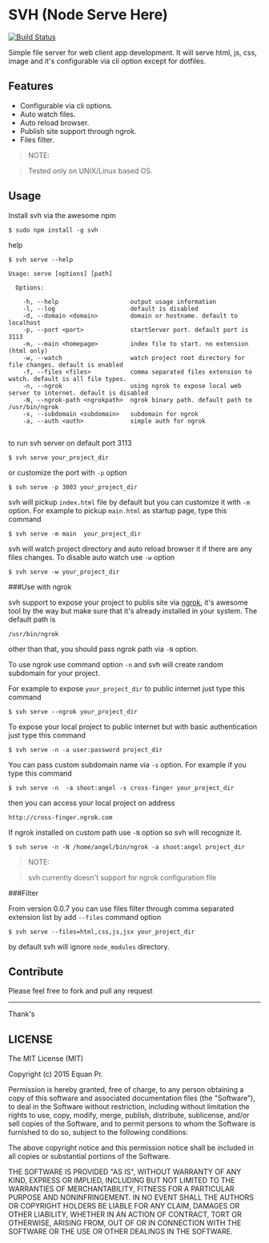 SVH (Node Serve Here)
=====================

[![Build Status](https://travis-ci.org/junwatu/svh.png?branch=master)](https://travis-ci.org/junwatu/svh)

Simple file server for web client app development.
It will serve html, js, css, image and it's configurable via cli option except for dotfiles.


Features
-------

- Configurable via cli options.
- Auto watch files.
- Auto reload browser.
- Publish site support through ngrok.
- Files filter.


> NOTE:

> Tested only on UNIX/Linux based OS.


Usage
-----

Install svh via the awesome npm

```
$ sudo npm install -g svh
```

help

```
$ svh serve --help

Usage: serve [options] [path]

  Options:

    -h, --help                    output usage information
    -l, --log                     default is disabled
    -d, --domain <domain>         domain or hostname. default to localhost
    -p, --port <port>             startServer port. default port is 3113
    -m, --main <homepage>         index file to start. no extension (html only)
    -w, --watch                   watch project root directory for file changes. default is enabled
    -f, --files <files>           comma separated files extension to watch. default is all file types.
    -n, --ngrok                   using ngrok to expose local web server to internet. default is disabled
    -N, --ngrok-path <ngrokpath>  ngrok binary path. default path to /usr/bin/ngrok
    -s, --subdomain <subdomain>   subdomain for ngrok
    -a, --auth <auth>             simple auth for ngrok


```

to run svh server on default port 3113

```
$ svh serve your_project_dir
```

or customize the port with `-p` option

```
$ svh serve -p 3003 your_project_dir
```

svh will pickup `index.html` file by default but you can customize it with `-m` option.
For example to pickup `main.html` as startup page, type this command

```
$ svh serve -m main  your_project_dir
```

svh will watch project directory and auto reload browser it if there are any files changes.
To disable auto watch use `-w` option

```
$ svh serve -w your_project_dir
```
###Use with ngrok

svh support to expose your project to publis site via [ngrok][1], it's awesome tool by the way but make sure that it's already installed in your system. The default path is

```
/usr/bin/ngrok
```
other than that, you should pass ngrok path via `-N` option.

To use ngrok use command option `-n` and svh will create random subdomain for your project.

For example to expose `your_project_dir` to public internet just type this command

```
$ svh serve --ngrok your_project_dir

```

To expose your local project to public internet but with basic authentication just type this command

```
$ svh serve -n -a user:password project_dir
```
You can pass custom subdomain name via `-s` option. For example if you type this command

```
$ svh serve -n  -a shoot:angel -s cross-finger your_project_dir
```
then you can access your local project on address

```
http://cross-finger.ngrok.com
```

If ngrok installed on custom path use `-N` option so svh will recognize it.

```
$ svh serve -n -N /home/angel/bin/ngrok -a shoot:angel project_dir
```

> NOTE:

> svh currently doesn't support for ngrok configuration file

###Filter

From version 0.0.7 you can use files filter through comma separated extension list by add `--files` command option

    $ svh serve --files=html,css,js,jsx your_project_dir

by default svh will ignore `node_modules` directory.


Contribute
----------

Please feel free to fork and pull any request


----------


Thank's


LICENSE
-------

The MIT License (MIT)

Copyright (c) 2015 Equan Pr.

Permission is hereby granted, free of charge, to any person obtaining a copy of this software and associated
documentation files (the "Software"), to deal in the Software without restriction, including without limitation
the rights to use, copy, modify, merge, publish, distribute, sublicense, and/or sell copies of the Software, and
to permit persons to whom the Software is furnished to do so, subject to the following conditions:

The above copyright notice and this permission notice shall be included in all copies or substantial portions of
the Software.

THE SOFTWARE IS PROVIDED "AS IS", WITHOUT WARRANTY OF ANY KIND, EXPRESS OR IMPLIED, INCLUDING BUT NOT LIMITED TO
THE WARRANTIES OF MERCHANTABILITY, FITNESS FOR A PARTICULAR PURPOSE AND NONINFRINGEMENT. IN NO EVENT SHALL THE AUTHORS
OR COPYRIGHT HOLDERS BE LIABLE FOR ANY CLAIM, DAMAGES OR OTHER LIABILITY, WHETHER IN AN ACTION OF CONTRACT, TORT
OR OTHERWISE, ARISING FROM, OUT OF OR IN CONNECTION WITH THE SOFTWARE OR THE USE OR OTHER DEALINGS IN THE SOFTWARE.


  [1]: https://ngrok.com/
